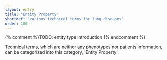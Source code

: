```yaml
---
layout: entry
title: "Entity Property"
shortdef: "various technical terms for lung diseases"
order: 100
---
```


{% comment %}TODO: entity type introduction {% endcomment %}

<!-- details -->

Technical terms, which are neither any phenotypes nor patients information, can be categorized into this category, 'Entity Property'.

 
